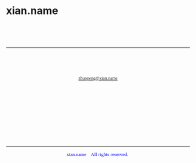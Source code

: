 # xian.name

<p>　</p>
<p>&nbsp;</p>

<hr color="#99CCFF" size="1">

<p align="center">
&nbsp;</p>
<p align="center">
&nbsp;</p>
<p align="center">
<span class="Apple-style-span" style="border-collapse: separate; color: rgb(0, 0, 0); font-family: 'Times New Roman'; font-style: normal; font-variant: normal; font-weight: normal; letter-spacing: normal; line-height: normal; orphans: 2; text-align: -webkit-auto; text-indent: 0px; text-transform: none; white-space: normal; widows: 2; word-spacing: 0px; -webkit-border-horizontal-spacing: 0px; -webkit-border-vertical-spacing: 0px; -webkit-text-decorations-in-effect: none; -webkit-text-size-adjust: auto; -webkit-text-stroke-width: 0px; font-size: medium; ">
<span class="Apple-style-span" style="font-family: 'lucida Grande', Verdana; font-size: 12px; text-align: left; white-space: nowrap; ">
<a href="mailto:zhuopeng@xian.name">zhuopeng@xian.name</a></span></span></p>
<p>　</p>
<p>　</p>
<p>&nbsp;</p>
<p>&nbsp;</p>
<p>　</p>

<hr color="#99CCFF" size="1">

<p align="center">
<font size="2" color="#0000FF"><span style="font-family: Times New Roman">
xian.name</span></font><font face="Times New Roman" color="#0000FF"><span style="FONT-SIZE: 10pt; mso-hansi-font-family: Times New Roman">&nbsp;&nbsp;&nbsp;
All rights reserved.&nbsp; </span></font></p>
